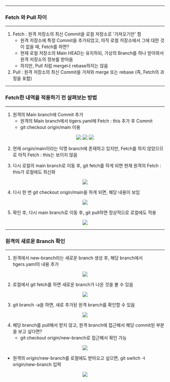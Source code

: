 -----
### Fetch 와 Pull 차이
-----
1. Fetch : 원격 저장소의 최신 Commit을 로컬 저장소로 '가져오기만' 함
   - 원격 저장소에 특정 Commit을 추가되었고, 아직 로컬 저장소에서 그에 대한 것이 없을 때, Fetch를 하면?
   - 현재 로컬 저장소의 Main HEAD는 유지하되, 가상의 Branch를 하나 받아와서 원격 저장소의 정보를 받아옴
   - 하지만, Pull 처럼 merge나 rebase하지는 않음
2. Pull : 원격 저장소의 최신 Commit을 가져와 merge 또는 rebase (즉, Fetch의 과정을 포함)

-----
### Fetch한 내역을 적용하기 전 살펴보는 방법
-----
1. 원격의 Main branch에 Commit 추가
   - 원격의 Main branch에서 tigers.yaml에 Fetch : this 추가 후 Commit
   - git checkout origin/main 이용
<div align="center">
<img src="https://github.com/sooyounghan/Web/assets/34672301/d05d8beb-bd9a-4a39-89ae-dfdc6c4e2558">
<img src="https://github.com/sooyounghan/Web/assets/34672301/14438613-7928-45dd-ae5c-e92e8c77ce9f">
<img src="https://github.com/sooyounghan/Web/assets/34672301/be85915b-ad2e-47f8-ade3-d55a7ad2ead1">
</div>

2. 현재 origin/main이라는 익명 branch에 존재하고 있지만, Fetch를 하지 않았으므로 아직 Fetch : this는 보이지 않음

3. 다시 로컬의 main branch로 이동 후, git fetch를 하게 되면 현재 원격의 Fetch : this가 로컬에도 최신화
<div align="center">
<img src="https://github.com/sooyounghan/Web/assets/34672301/21dd08b5-8d77-4fdc-9c4a-881cb7eb5c83">
</div>

4. 다시 한 번 git checkout origin/main을 하게 되면, 해당 내용이 보임
<div align="center">
<img src="https://github.com/sooyounghan/Web/assets/34672301/177ebee9-c87c-4205-98b1-b5adf0f33857">
</div>

5. 확인 후, 다시 main branch로 이동 후, git pull하면 정상적으로 로컬에도 적용
<div align="center">
<img src="https://github.com/sooyounghan/Web/assets/34672301/93ba6677-2e82-4224-9946-832afd9d8a21">
</div>

-----
### 원격의 새로운 Branch 확인
-----
1. 원격에서 new-branch라는 새로운 branch 생성 후, 해당 branch에서 tigers.yaml의 내용 추가
<div align="center">
<img src="https://github.com/sooyounghan/Web/assets/34672301/7efc7b46-82f2-4f3f-9167-fb5e3662c3db">
</div>

2. 로컬에서 git fetch를 하면 새로운 branch가 나온 것을 볼 수 있음
<div align="center">
<img src="https://github.com/sooyounghan/Web/assets/34672301/60b30a9e-1c74-46f8-b806-98fe9f2b224d">
</div>

3. git branch -a을 하면, 새로 추가된 원격 branch를 확인할 수 있음
<div align="center">
<img src="https://github.com/sooyounghan/Web/assets/34672301/a997d0f8-00f7-4ab5-a608-dd5988d06685">
</div>

4. 해당 branch를 pull해서 받지 않고, 원격 branch에 접근해서 해당 commit된 부분을 보고 싶다면?
   - git checkout origin/new-branch로 접근해서 확인 가능
<div align="center">
<img src="https://github.com/sooyounghan/Web/assets/34672301/3be9da3f-c61f-44d8-840f-5a47fc106624">
</div>

   - 원격의 origin/new-branch를 로컬에도 받아오고 싶으면, git switch -t origin/new-branch 입력
<div align="center">
<img src="https://github.com/sooyounghan/Web/assets/34672301/e8ca6e5a-c3e3-41ac-87fb-d822dab653c1">
</div>



